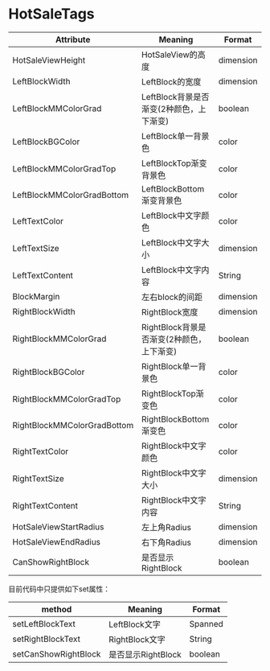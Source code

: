 # HotSaleTags
| Attribute                     | Meaning                               | Format  |
| ------------                  |---------------                        | --------|
| HotSaleViewHeight             | HotSaleView的高度                      | dimension |
| LeftBlockWidth                | LeftBlock的宽度                        | dimension |
| LeftBlockMMColorGrad          | LeftBlock背景是否渐变(2种颜色，上下渐变) | boolean   |
| LeftBlockBGColor              | LeftBlock单一背景色                    |  color     |
| LeftBlockMMColorGradTop       | LeftBlockTop渐变背景色                 |  color     |
| LeftBlockMMColorGradBottom    | LeftBlockBottom渐变背景色              |  color     |
| LeftTextColor                 | LeftBlock中文字颜色                    |  color     |
| LeftTextSize                  | LeftBlock中文字大小                    |  dimension |
| LeftTextContent               | LeftBlock中文字内容                    |  String    |
| BlockMargin                   | 左右block的间距                        |  dimension |
| RightBlockWidth               | RightBlock宽度                        |  dimension  |
| RightBlockMMColorGrad         | RightBlock背景是否渐变(2种颜色，上下渐变)|  boolean   |
| RightBlockBGColor             | RightBlock单一背景色                   |  color     |
| RightBlockMMColorGradTop      | RightBlockTop渐变色                    |  color     |
| RightBlockMMColorGradBottom   | RightBlockBottom渐变色                 |  color     |
| RightTextColor                | RightBlock中文字颜色                   |  color     |
| RightTextSize                 | RightBlock中文字大小                   |  dimension |
| RightTextContent              | RightBlock中文字内容                   |  String    |
| HotSaleViewStartRadius        | 左上角Radius                           |  dimension |
| HotSaleViewEndRadius          | 右下角Radius                           |  dimension |
| CanShowRightBlock             | 是否显示RightBlock                     |  boolean   |

目前代码中只提供如下set属性：

| method                | Meaning            | Format  |
| ------------          |---------------     | --------|
| setLeftBlockText      | LeftBlock文字      | Spanned |
| setRightBlockText     | RightBlock文字     | String |
| setCanShowRightBlock  | 是否显示RightBlock | boolean |

